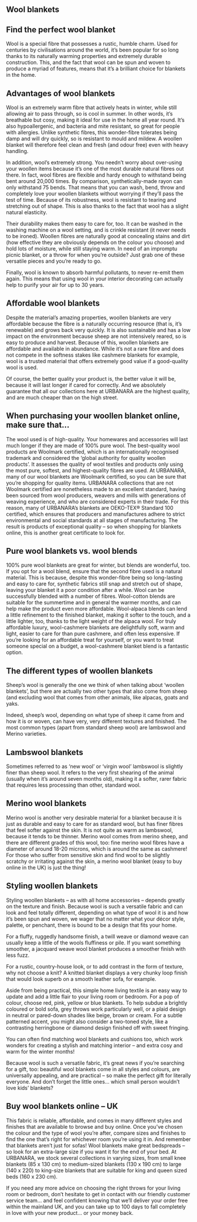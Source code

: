 Wool blankets
-------------

Find the perfect wool blanket
-----------------------------

Wool is a special fibre that possesses a rustic, humble charm. Used for centuries by civilisations around the world, it’s been popular for so long thanks to its naturally warming properties and extremely durable construction. This, and the fact that wool can be spun and woven to produce a myriad of features, means that it’s a brilliant choice for blankets in the home.

Advantages of wool blankets
---------------------------

Wool is an extremely warm fibre that actively heats in winter, while still allowing air to pass through, so is cool in summer. In other words, it’s breathable but cosy, making it ideal for use in the home all year round. It’s also hypoallergenic, and bacteria and mite resistant, so great for people with allergies. Unlike synthetic fibres, this wonder-fibre tolerates being damp and will dry quickly, so is resistant to mould and mildew. A woollen blanket will therefore feel clean and fresh (and odour free) even with heavy handling.

In addition, wool’s extremely strong. You needn’t worry about over-using your woollen items because it’s one of the most durable natural fibres out there. In fact, wool fibres are flexible and hardy enough to withstand being bent around 20,000 times. By comparison, synthetically-made rayon can only withstand 75 bends. That means that you can wash, bend, throw and completely love your woollen blankets without worrying if they’ll pass the test of time. Because of its robustness, wool is resistant to tearing and stretching out of shape. This is also thanks to the fact that wool has a slight natural elasticity.

Their durability makes them easy to care for, too. It can be washed in the washing machine on a wool setting, and is crinkle resistant (it never needs to be ironed). Woollen fibres are naturally good at concealing stains and dirt (how effective they are obviously depends on the colour you choose) and hold lots of moisture, while still staying warm. In need of an impromptu picnic blanket, or a throw for when you’re outside? Just grab one of these versatile pieces and you’re ready to go.

Finally, wool is known to absorb harmful pollutants, to never re-emit them again. This means that using wool in your interior decorating can actually help to purify your air for up to 30 years.

Affordable wool blankets
------------------------

Despite the material’s amazing properties, woollen blankets are very affordable because the fibre is a naturally occurring resource (that is, it’s renewable) and grows back very quickly. It is also sustainable and has a low impact on the environment because sheep are not intensively reared, so is easy to produce and harvest. Because of this, woollen blankets are affordable and available in abundance. While it’s not a rare fibre and does not compete in the softness stakes like cashmere blankets for example, wool is a trusted material that offers extremely good value if a good-quality wool is used.

Of course, the better quality your product is, the better value it will be, because it will last longer if cared for correctly. And we absolutely guarantee that all our collections here at URBANARA are the highest quality, and are much cheaper than on the high street.

When purchasing your woollen blanket online, make sure that…
------------------------------------------------------------

The wool used is of high-quality. Your homewares and accessories will last much longer if they are made of 100% pure wool. The best-quality wool products are Woolmark certified, which is an internationally recognised trademark and considered the ‘global authority for quality woollen products’. It assesses the quality of wool textiles and products only using the most pure, softest, and highest-quality fibres are used. At URBANARA, many of our wool blankets are Woolmark certified, so you can be sure that you’re shopping for quality items. URBANARA collections that are not Woolmark certified are nonetheless made to an excellent standard, having been sourced from wool producers, weavers and mills with generations of weaving experience, and who are considered experts in their trade. For this reason, many of URBANARA’s blankets are OEKO-TEX® Standard 100 certified, which ensures that producers and manufactures adhere to strict environmental and social standards at all stages of manufacturing. The result is products of exceptional quality – so when shopping for blankets online, this is another great certificate to look for.

Pure wool blankets vs. wool blends
----------------------------------

100% pure wool blankets are great for winter, but blends are wonderful, too. If you opt for a wool blend, ensure that the second fibre used is a natural material. This is because, despite this wonder-fibre being so long-lasting and easy to care for, synthetic fabrics still snap and stretch out of shape, leaving your blanket it a poor condition after a while. Wool can be successfully blended with a number of fibres. Wool-cotton blends are suitable for the summertime and in general the warmer months, and can help make the product even more affordable. Wool-alpaca blends can lend a little refinement to the finished blanket, making it softer to the touch, and a little lighter, too, thanks to the light weight of the alpaca wool. For truly affordable luxury, wool-cashmere blankets are delightfully soft, warm and light, easier to care for than pure cashmere, and often less expensive. If you’re looking for an affordable treat for yourself, or you want to treat someone special on a budget, a wool-cashmere blanket blend is a fantastic option.

The different types of woollen blankets
---------------------------------------

Sheep’s wool is generally the one we think of when talking about ‘woollen blankets’, but there are actually two other types that also come from sheep (and excluding wool that comes from other animals, like alpacas, goats and yaks.

Indeed, sheep’s wool, depending on what type of sheep it came from and how it is or woven, can have very, very different textures and finished. The most common types (apart from standard sheep wool) are lambswool and Merino varieties.

Lambswool blankets
------------------

Sometimes referred to as ‘new wool’ or ‘virgin wool’ lambswool is slightly finer than sheep wool. It refers to the very first shearing of the animal (usually when it’s around seven months old), making it a softer, rarer fabric that requires less processing than other, standard wool.

Merino wool blankets
--------------------

Merino wool is another very desirable material for a blanket because it is just as durable and easy to care for as standard wool, but has finer fibres that feel softer against the skin. It is not quite as warm as lambswool, because it tends to be thinner. Merino wool comes from merino sheep, and there are different grades of this wool, too: fine merino wool fibres have a diameter of around 18-20 microns, which is around the same as cashmere! For those who suffer from sensitive skin and find wool to be slightly scratchy or irritating against the skin, a merino wool blanket (easy to buy online in the UK) is just the thing!

Styling woollen blankets
------------------------

Styling woollen blankets – as with all home accessories – depends greatly on the texture and finish. Because wool is such a versatile fabric and can look and feel totally different, depending on what type of wool it is and how it’s been spun and woven, we wager that no matter what your décor style, palette, or penchant, there is bound to be a design that fits your home.

For a fluffy, ruggedly handsome finish, a twill weave or diamond weave can usually keep a little of the wools fluffiness or pile. If you want something smoother, a jacquard weave wool blanket produces a smoother finish with less fuzz.

For a rustic, country-house look, or to add contrast in the form of texture, why not choose a knit? A knitted blanket displays a very chunky loop finish that would look superb on a smooth leather sofa, for example.

Aside from being practical, this simple home living textile is an easy way to update and add a little flair to your living room or bedroom. For a pop of colour, choose red, pink, yellow or blue blankets. To help subdue a brightly coloured or bold sofa, grey throws work particularly well, or a plaid design in neutral or pared-down shades like beige, brown or cream. For a subtle patterned accent, you might also consider a two-toned style, like a contrasting herringbone or diamond design finished off with sweet fringing.

You can often find matching wool blankets and cushions too, which work wonders for creating a stylish and matching interior – and extra cosy and warm for the winter months!

Because wool is such a versatile fabric, it’s great news if you’re searching for a gift, too: beautiful wool blankets come in all styles and colours, are universally appealing, and are practical – so make the perfect gift for literally everyone. And don’t forget the little ones… which small person wouldn’t love kids’ blankets?

Buy wool blankets online – UK
-----------------------------

This fabric is reliable, affordable, and comes in many different styles and finishes that are available to browse and buy online. Once you’ve chosen the colour and the type of wool you’re after, compare sizes and finishes to find the one that’s right for whichever room you’re using it in. And remember that blankets aren’t just for sofas! Wool blankets make great bedspreads – so look for an extra-large size if you want it for the end of your bed. At URBANARA, we stock several collections in varying sizes, from small knee blankets (85 x 130 cm) to medium-sized blankets (130 x 190 cm) to large (140 x 220) to king-size blankets that are suitable for king and queen sized beds (160 x 230 cm).

If you need any more advice on choosing the right throws for your living room or bedroom, don’t hesitate to get in contact with our friendly customer service team… and feel confident knowing that we’ll deliver your order free within the mainland UK, and you can take up to 100 days to fall completely in love with your new product… or your money back.

 
